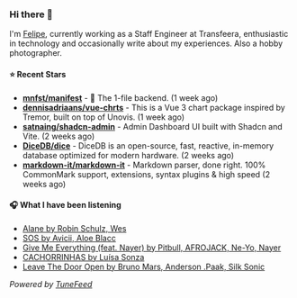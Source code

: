 ### Hi there 👋

I'm [Felipe](https://felipevm.com), currently working as a Staff Engineer at Transfeera, enthusiastic in technology and occasionally write about my experiences. Also a hobby photographer.

#### ⭐ Recent Stars
- **[mnfst/manifest](https://github.com/mnfst/manifest)** - 🦚 The 1-file backend.  (1 week ago)
- **[dennisadriaans/vue-chrts](https://github.com/dennisadriaans/vue-chrts)** - This is a Vue 3 chart package inspired by Tremor, built on top of Unovis. (1 week ago)
- **[satnaing/shadcn-admin](https://github.com/satnaing/shadcn-admin)** - Admin Dashboard UI built with Shadcn and Vite. (2 weeks ago)
- **[DiceDB/dice](https://github.com/DiceDB/dice)** - DiceDB is an open-source, fast, reactive, in-memory database optimized for modern hardware. (2 weeks ago)
- **[markdown-it/markdown-it](https://github.com/markdown-it/markdown-it)** - Markdown parser, done right. 100% CommonMark support, extensions, syntax plugins &amp; high speed (2 weeks ago)

#### 🎧 What I have been listening
- [Alane by Robin Schulz, Wes](https://open.spotify.com/track/2u6Jm2klS4yvAlbSHlxUwI)
- [SOS by Avicii, Aloe Blacc](https://open.spotify.com/track/0n2nEtLP3OzDdi12ziIekx)
- [Give Me Everything (feat. Nayer) by Pitbull, AFROJACK, Ne-Yo, Nayer](https://open.spotify.com/track/4QNpBfC0zvjKqPJcyqBy9W)
- [CACHORRINHAS by Luísa Sonza](https://open.spotify.com/track/7KWKWJnbGJ3Soag6Oopion)
- [Leave The Door Open by Bruno Mars, Anderson .Paak, Silk Sonic](https://open.spotify.com/track/02VBYrHfVwfEWXk5DXyf0T)

_Powered by [TuneFeed](https://tunefeed.app?ref=github.com)_
